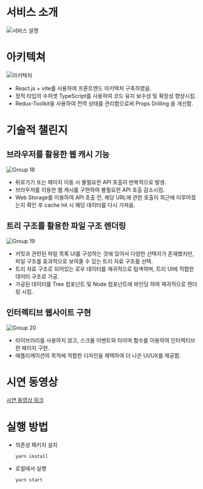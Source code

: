 # 서비스 소개

![서비스 설명](https://github.com/DevProfiIe/Dev-Profile-Frontend/assets/128656530/a0ce229a-18ef-4daf-b55c-0acff24b8f42)

# 아키텍쳐

![아키텍처](https://github.com/DevProfiIe/Dev-Profile-Frontend/assets/128656530/c027a98c-fe7b-4b7f-93db-fee827d564a5)

* React.js + vite를 사용하여 프론트엔드 아키텍처 구축하였음.
* 정적 타입의 수퍼셋 TypeScript를 사용하여 코드 유지 보수성 및 확장성 향상시킴.
* Redux-Toolkit을 사용하여 전역 상태를 관리함으로써 Props Drilling 을 개선함.

# 기술적 챌린지

## 브라우저를 활용한 웹 캐시 기능

![Group 18](https://github.com/DevProfiIe/Dev-Profile-Frontend/assets/128656530/f240343c-6f5a-4bed-97fd-94304c2e15c2)

* 뒤로가기 또는 페이지 이동 시 불필요한 API 호출이 반복적으로 발생.
* 브라우저를 이용한 웹 캐시를 구현하여 불필요한 API 호출 감소시킴.
* Web Storage를 이용하여 API 호출 전, 해당 URL에 관한 호출이 최근에 이루어졌는지 확인 후 cache hit 시 해당 데이터를 다시 가져옴.

## 트리 구조를 활용한 파일 구조 렌더링

![Group 19](https://github.com/DevProfiIe/Dev-Profile-Frontend/assets/128656530/bd20d731-de58-4b6b-a5fc-a8820eb7b88e)

* 커밋과 관련된 파일 목록 UI를 구성하는 것에 있어서 다양한 선택지가 존재했지만, 파일 구조를 효과적으로 보여줄 수 있는 트리 자료 구조를 선택.
* 트리 자료 구조로 되어있는 로우 데이터를 재귀적으로 탐색하며, 트리 UI에 적합한 데이터 구조로 가공.
* 가공된 데이터를 Tree 컴포넌트 및 Node 컴포넌트에 바인딩 하여 재귀적으로 렌더링 시킴.

## 인터렉티브 웹사이트 구현    

![Group 20](https://github.com/DevProfiIe/Dev-Profile-Frontend/assets/128656530/62930a66-6014-4b6e-830b-9aafab2095a8)
    
* 라이브러리를 사용하지 않고, 스크롤 이벤트와 타이머 함수를 이용하여 인터렉티브한 페이지 구현.
* 애플리케이션의 목적에 적합한 디자인을 채택하여 더 나은 UI/UX를 제공함.

# 시연 동영상

<a href="https://drive.google.com/file/d/1EfHRAl9pGrDliwnOsVW0BLuGR3jCOdWJ/view" target="_blank">시연 동영상 링크</a>

# 실행 방법

* 의존성 패키지 설치
  
   ```yarn install```
  
* 로컬에서 실행

   ```yarn start```
